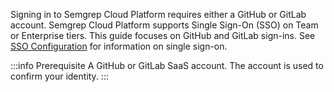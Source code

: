 Signing in to Semgrep Cloud Platform requires either a GitHub or GitLab account. Semgrep Cloud Platform supports Single Sign-On (SSO) on Team or Enterprise tiers. This guide focuses on GitHub and GitLab sign-ins. See [SSO Configuration](/semgrep-cloud-platform/sso/) for information on single sign-on.

:::info Prerequisite
A GitHub or GitLab SaaS account. The account is used to confirm your identity.
:::
